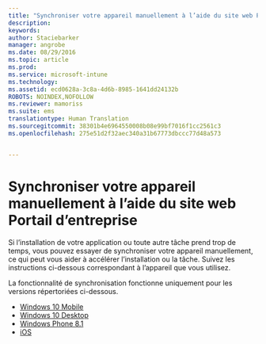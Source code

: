 ```yaml
---
title: "Synchroniser votre appareil manuellement à l’aide du site web Portail d’entreprise | Microsoft Intune"
description: 
keywords: 
author: Staciebarker
manager: angrobe
ms.date: 08/29/2016
ms.topic: article
ms.prod: 
ms.service: microsoft-intune
ms.technology: 
ms.assetid: ecd0628a-3c8a-4d6b-8985-1641dd24132b
ROBOTS: NOINDEX,NOFOLLOW
ms.reviewer: mamoriss
ms.suite: ems
translationtype: Human Translation
ms.sourcegitcommit: 38301b4e6964550008b08e99bf7016f1cc2561c3
ms.openlocfilehash: 275e51d2f32aec340a31b67773dbccc77d48a573


---
```



# Synchroniser votre appareil manuellement à l’aide du site web Portail d’entreprise

Si l’installation de votre application ou toute autre tâche prend trop de temps, vous pouvez essayer de synchroniser votre appareil manuellement, ce qui peut vous aider à accélérer l’installation ou la tâche. Suivez les instructions ci-dessous correspondant à l’appareil que vous utilisez. 

La fonctionnalité de synchronisation fonctionne uniquement pour les versions répertoriées ci-dessous.

* [Windows 10 Mobile](sync-your-device-manually-windows.md#windows-10-mobile)
* [Windows 10 Desktop](sync-your-device-manually-windows.md#windows-10-desktop)
* [Windows Phone 8.1](sync-your-device-manually-windows.md#windows-phone-8-1)
* [iOS](sync-your-device-manually-ios.md)



<!--HONumber=Aug16_HO5-->


